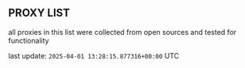 ## PROXY LIST

all proxies in this list were collected from open sources and tested for functionality

last update: `2025-04-01 13:28:15.877316+00:00` UTC